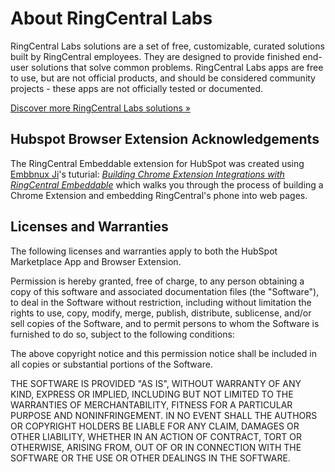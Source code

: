 # About RingCentral Labs

RingCentral Labs solutions are a set of free, customizable, curated solutions built by RingCentral employees. They are designed to provide finished end-user solutions that solve common problems. RingCentral Labs apps are free to use, but are not official products, and should be considered community projects - these apps are not officially tested or documented.

[Discover more RingCentral Labs solutions &raquo;](https://developers.ringcentral.com/guide/labs)


## Hubspot Browser Extension Acknowledgements

The RingCentral Embeddable extension for HubSpot was created using [Embbnux Ji](https://github.com/embbnux)'s tuturial: *[Building Chrome Extension Integrations with RingCentral Embeddable](https://medium.com/ringcentral-developers/build-a-chrome-extension-with-ringcentral-embeddable-bb6faee808a3)* which walks you through the process of building a Chrome Extension and embedding RingCentral's phone into web pages.

## Licenses and Warranties

The following licenses and warranties apply to both the HubSpot Marketplace App and Browser Extension.

Permission is hereby granted, free of charge, to any person obtaining a copy of this software and associated documentation files (the "Software"), to deal in the Software without restriction, including without limitation the rights to use, copy, modify, merge, publish, distribute, sublicense, and/or sell copies of the Software, and to permit persons to whom the Software is furnished to do so, subject to the following conditions:

The above copyright notice and this permission notice shall be included in all copies or substantial portions of the Software.

THE SOFTWARE IS PROVIDED "AS IS", WITHOUT WARRANTY OF ANY KIND, EXPRESS OR IMPLIED, INCLUDING BUT NOT LIMITED TO THE WARRANTIES OF MERCHANTABILITY, FITNESS FOR A PARTICULAR PURPOSE AND NONINFRINGEMENT. IN NO EVENT SHALL THE AUTHORS OR COPYRIGHT HOLDERS BE LIABLE FOR ANY CLAIM, DAMAGES OR OTHER LIABILITY, WHETHER IN AN ACTION OF CONTRACT, TORT OR OTHERWISE, ARISING FROM, OUT OF OR IN CONNECTION WITH THE SOFTWARE OR THE USE OR OTHER DEALINGS IN THE SOFTWARE.
